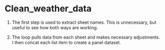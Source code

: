 # Clean_weather_data


1. The first step is used to extract sheet names. This is unnecessary, but useful to see how both ways are working.

2. The loop pulls data from each sheet and makes necessary adjustments. I then concat each list item to create a panel dataset. 

